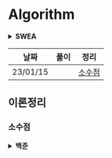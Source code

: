 # Algorithm

<details><summary><b>SWEA</b><summary>

| 날짜     | 풀이 | 정리              |
| -------- | ---- | ----------------- |
| 23/01/15 |      | [소수점](#소수점) |

## 이론정리

### 소수점

</details>

<details><summary><b>백준</b><summary>

</details>
